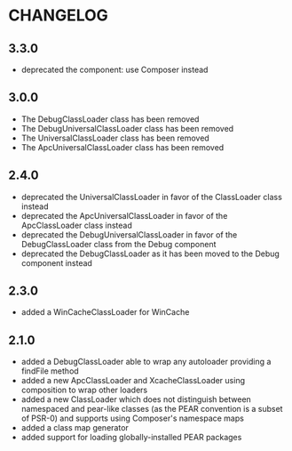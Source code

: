 CHANGELOG
=========

3.3.0
-----

 * deprecated the component: use Composer instead

3.0.0
-----

 * The DebugClassLoader class has been removed
 * The DebugUniversalClassLoader class has been removed
 * The UniversalClassLoader class has been removed
 * The ApcUniversalClassLoader class has been removed

2.4.0
-----

 * deprecated the UniversalClassLoader in favor of the ClassLoader class instead
 * deprecated the ApcUniversalClassLoader in favor of the ApcClassLoader class instead
 * deprecated the DebugUniversalClassLoader in favor of the DebugClassLoader class from the Debug component
 * deprecated the DebugClassLoader as it has been moved to the Debug component instead

2.3.0
-----

 * added a WinCacheClassLoader for WinCache

2.1.0
-----

 * added a DebugClassLoader able to wrap any autoloader providing a findFile
   method
 * added a new ApcClassLoader and XcacheClassLoader using composition to wrap
   other loaders
 * added a new ClassLoader which does not distinguish between namespaced and
   pear-like classes (as the PEAR convention is a subset of PSR-0) and
   supports using Composer's namespace maps
 * added a class map generator
 * added support for loading globally-installed PEAR packages
